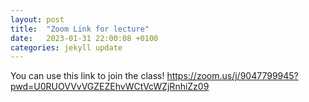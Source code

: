 ```yaml
---
layout: post
title:  "Zoom Link for lecture"
date:   2023-01-31 22:00:08 +0100
categories: jekyll update
---
```


You can use this link to join the class! 
https://zoom.us/j/9047799945?pwd=U0RUOVVvVGZEZEhvWCtVcWZjRnhiZz09
